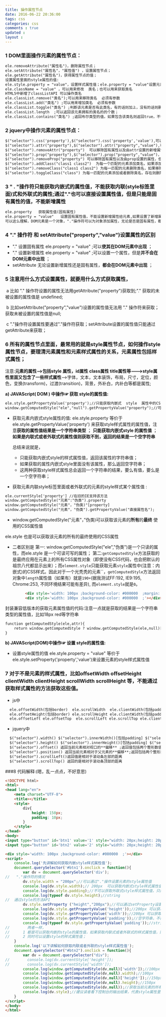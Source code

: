 ```yaml
---
title: 操作属性节点
date: 2016-06-22 20:36:00
tags: css
categories: css
comments : true 
updated : 
layout : 
---
```


### 1 DOM里面操作元素的属性节点：

```html
ele.removeAttribute("属性名")，删除属性节点；
ele.setAttribute("属性名"，"属性值") ，设置属性节点；
ele.getAttribute("属性名")，获得属性节点的值；
设置属性里面的style属性的值:
ele.style.property = "value"，设置样式属性值；ele.property = "value"设置元素属性值；
ele.className = "value" ，可以用来修改  类名；也可以用来获取类名
HTML5中新增了classListAPI 可以操作类名
ele.classList.remove("类名");可以用来移除类名  必须有参数
ele.classList.add("类名") ;可以用来增加类名  必须有参数
ele.classList.toggle("类名") ;判断该元素是否有此类名，有的话则加上，没有的话则删除；
ele.classList.length  ;可以返回该元素拥有的类名的的个数；
ele.classList.contains("类名") ;返回布尔类型的值，如果包含该类名则返回true，不包含的话，则返回false；
```


### 2 jquery中操作元素的属性节点：

```html
$("selector").css('property'),$("selector").css('property','value'),可以用来*获取*或者*设置*样式(style)属性里面的样式属性值；注意只能获取style样式属性里面的属性值；其底层运作就应用了getComputedStyle以及getPropertyValue方法。
$("selector").attr("property"),$("selector").attr("property","value"),可以*获取*或者*设置*固有属性以及新增属性 ; 新增属性会在DOM树结构中显示。
$("selector").removeAttr("property")  可以移除固有属性以及由attr设置的新增属性，会将属性直接从DOM树上移除;attr设置属性会在DOM树上显示;不能移除由prop设置的属性;
$("selector").prop("property"),$("selector").prop("property","value")，可以*获取*和*设置*固有属性以及新增属性，但是新增属性不会再DOM树上显示
$("selector").removeProp("property") 可以移除固有属性以及由prop设置的属性，但是仅仅是删除属性值值变为undefined;不能移除由attr设置的属性;
$("selector").addClass("class1 class2")  为每一个匹配的元素添加类名，如果添加多个类，则需要用空格分开;
$("selector").removeClass("class1 class2") 为每一匹配的元素删除类名，如果移除多个类名，则需要用空格分开
$("selector").toggleClass("class") 为每一匹配的元素添加或者删除类名，存在则删除，不存在则移除;
```

### 3  " . "操作符只能获取内嵌式的属性值，不能获取内联(style标签里面)式和外联式的属性;通过"."也可以直接设置属性值，但是只能是固有属性的值，不能新增属性

```html
ele.property   获取属性值(固有属性)
ele.property = "value"   设置固有属性值，不能设置新增属性给元素,如果设置了新增属性，并不能在DOM树上显示；
可以这么理解，DOM元素是一个对象，"."操作符可以为对象添加属性，无论是否是固有属性，都会为这个新增的属性开辟存储空间，只不过固有属性会在DOM树上显示，而新增属性不会再DOM树上显示，但是其设置的值还是存在的。
```

### 4 "." 操作符 和 setAttribute("property","value")设置属性的区别

* "." 设置固有属性  ele.property = "value" ;可以**使其在DOM元素中出现** ；
* "." 设置新增属性 ele.property = "value" ;可以设置一个属性，但是**并不会在DOM元素中出现** ；
* setAttribute 无论设置新增属性还是固有属性，**都会在DOM元素中出现** ；

### 5 注意用什么方式设置属性，就要用什么方式获取属性，

​	a 比如 "." 操作符设置的属性无法用getAttribute("property")获取到;"." 获取的未被设置的属性值是 undefined;

​	b 比如setAttribute("property","value")设置的属性值无法用  "."  操作符来获取；获取未被设置的属性值是null;

​	c "."操作符设置属性要通过"."操作符获取；setAttribute设置的属性值只能通过getAttribute来获取；

### 6 所有的属性节点里面，最常用的就是style属性节点，如何操作style属性节点，要理清元素属性和元素样式属性的关系，元素属性包括样式属性；

注意:**元素的属性-->包括style 属性，id属性  class属性 title属性等--->style属性里面又包含了一些样式属性**-->字体，文本，文本装饰，布局，尺寸，定位，颜色，变换(transform)，过渡(transition)，背景，外补白，内补白等都是属性;

**a) JAVAScript( DOM ) 中操作☞ 获取  style的属性值:** 

```html
ele.style.getPropertyValue('property');//只能获取内嵌式  style  属性中的CSS属性
window.getComputedStyle("ele","null").getPropertyValue("property");//可以获取包括style属性里面的CSS样式属性以及<style></style>标签里面的CSS样式属性，或者外联式的CSS样式属性；
```

*  获取元素内嵌式style属性的值: ele.style.property   等价于  ele.style.getPropertyValue('property') 来获取style样式属性的属性值，注意**获取的属性值结果是一个字符串类型** ； **只能获取内嵌式style 的属性值**   ； **如果是内联式或者外联式的属性值则获取不到，返回的结果是一个空字符串** 

   总结来说就是，
   *  只能获取内嵌式style的样式属性值，返回该属性的字符串值；
   *  如果获取的属性内嵌式style里面没有该属性，那么返回空字符串；
   *  这两种获取style样式属性总会返回一个字符串的结果，要么有值，要么是一个空字符串；

* 获取元素内联style标签里面或者外联式的元素的style样式某个属性值 :

```html
ele.currentStyle['property'] //在旧的IE支持该方法
window.getComputedStyle("元素":"伪类").property    
window.getComputedStyle("元素"，"伪类)"[property]
window.getComputedStyle("元素"，"伪类").getPropertyValue("直接属性名");
```

* window.getComputedStyle("元素"，”伪类)可以获取该元素的**所有**的**最终** 使用的CSS属性值

ele.style  也是可以获取该元素的所有的最终使用的CSS属性

* 二者区别是 第一: window.getComputedStyle("ele","伪类")是一个只读的属性，而ele.style 是一个可读可写的属性；
  第二:`getComputedStyle`方法获取的是最终应用在元素上的所有CSS属性对象（即使没有CSS代码，也会把默认的祖宗八代都显示出来）；而`element.style`只能获取元素`style`属性中(注意：内嵌式)的CSS样式。因此对于一个光秃秃的元素``，`getComputedStyle`方法返回对象中`length`属性值（如果有）就是`190+`(据我测试FF:192, IE9:195, Chrome:253, 不同环境结果可能有差异), 而`element.style`就是`0`。

```html
         <div style='width: 100px ;background-color: #000000  ;margin: 0 auto;'></div>  的ele.style.length = 6 ,分别是width  background-color 和4个margin值
         <div style='width: 100px ;background-color: #000000  ;'></div> 而这个div的ele.style.length = 2 ,分别是width 和 background-color;
```

封装兼容低版本的获取元素属性值的代码:注意一点就是获取的结果是一个字符串类型的属性值，比如18px  red等字符串

```html
function getComputedStyle(ele,attr){
  	return window.getComputedStyle ? window.getComputedStyle(ele,null)[attr] : ele.currentStyle(attr)
}
```

**b) JAVAScript(DOM)中操作☞ 设置 style的属性值:** 

*  设置style属性的值 ele.style.property = "value"  等价于 ele.style.setProperty('property','value')来设置元素的style样式属性值

### 7 对于不是元素的样式属性，比如offsetWidth  offsetHeight  clientWidth clientHeight scrollWidth scrollHeight 等，不能通过获取样式属性的方法获取这些值。

*  js中

```html
  ele.offsetWidth(包括border)  ele.scrollWidth  ele.clientWidth(包括padding)
  ele.offsetHeight(包括border) ele.scrollHeight ele.clientWidth(包括padding)
  ele.offsetLeft ele.offsetTop  ele.scrollLeft ele.scrollTop ele.clientLeft ele.clientTop 
```

*  jquery中

```html
  $("selector").width() $("selector").innerWidth()[包括padding] $("selector").outerWidth()[包括border,设置为诶true时，包括margin];返回值是一个整形数值类型;如果里面设置数值,可以设置被选中元素的宽度
  $("selector").height() $("selector").innerHeight()[包括padding] $("selector").outerHeight()[包括border，设置为true时，包括margin];返回值是一个整形数值类型;如果里面设置数值,可以设置被选中元素的高度
  $("selector").offset() 返回当前元素相对视口的**偏移** ;返回值包括两个整形数值的属性，一个代表left一个代表top,始终是相对于视口的距离
  $("selector").position() 返回当前元素相对于父元素的**偏移**;返回包括两个整形数值的属性;
  $("selector").scrollLeft()返回值是相对于滚动条左部的距离
  $("selector").scrollTop() 返回的是相对于滚动条顶部的距离
```
###8 代码解释:(嗯，乱一点点，不好意思)
```html
<!DOCTYPE html>
<html>
<head lang="en">
    <meta charset="UTF-8">
    <title></title>
    <style>
        div{
            height: 150px;
            padding: 10px;
        }
    </style>
</head>
<body>
<input type="button" id='btn1' value='1' style="width: 20px;height: 20px;background-color: #003C78;"/>
<input type="button" id='btn2' value='2' style="width: 20px;height: 20px;background-color: #003C78;"/>

<div style='width: 100px ;background-color: #000000  ;'></div>
<script>
    console.log('先讲解如何获取内嵌style样式属性值');
    document.querySelector('#btn1').onclick = function(){
        var dv = document.querySelector('div');
//   "."操作符的情况
        dv.style.width = "200px";//可以通过"."操作设置元素的style属性值
        console.log(dv.style.width);// 200px  可以获取内嵌式style样式属性值
        console.log(dv.style.padding);//不可以获取外联式style样式属性值，只能获取到一个空字符串
        console.log(typeof dv.style.height);//string
//  通过style的方法API
        dv.style.setProperty ("height","200px");//可以通过setProperty设置style 属性的值
        console.log(dv.style.getPropertyValue('height'));//200px 可以获取内嵌样式的属性值
        console.log(dv.style.getPropertyValue('width'));//200px 可以获取内嵌样式的属性值
        console.log(dv.style.getPropertyValue('padding'));//空字符串，不能获取外联style样式表里面的属性值
        console.log(typeof dv.style.getPropertyValue('padding'));//string
//        两者一样，
//      1 都是可以获取内嵌的style的属性值，如果获取内联式或者外联式的样式属性值，则获取不到，获取结果为一个空的字符串
//      2 同时可以设置style的样式属性值；
    }
    console.log('以下讲解如何获取内联或者外联的style样式属性值');
    document.querySelector("#btn2").onclick = function(){
        var dv = document.querySelector("div");
//        console.log(dv.currentStyle['height']);
//        console.log(dv.currentStyle['width']);
        console.log(window.getComputedStyle(dv,null)['width']);//100px
        console.log(window.getComputedStyle(dv,null).width);//100px
        console.log(window.getComputedStyle(dv,null)['height']);//150px
        console.log(window.getComputedStyle(dv,null).height);//150px
        console.log(window.getComputedStyle(dv,null));//获取当前元素的所有的最终使用的CSS属性值，包括内嵌，内联，外联
      	console.log(dv.style);//建议读者看下控制台的输出结果，代表style属性里面的样式属性值(内嵌)
    }
</script>
</body>
</html>
```



